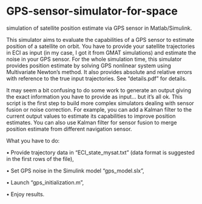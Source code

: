 # GPS-sensor-simulator-for-space
simulation of satellite position estimate via GPS sensor in Matlab/Simulink.

This simulator aims to evaluate the capabilities of a GPS sensor to estimate position of a satellite on orbit. You have to provide your satellite trajectories in ECI as input (in my case, I got it from GMAT simulations) and estimate the noise in your GPS sensor.
For the whole simulation time, this simulator provides position estimate by solving GPS nonlinear system using Multivariate Newton’s method. It also provides absolute and relative errors with reference to the true input trajectories. See “details.pdf” for details.

It may seem a bit confusing to do some work to generate an output giving the exact information you have to provide as input… but it’s all ok. This script is the first step to build more complex simulators dealing with sensor fusion or noise correction. For example, you can add a Kalman filter to the current output values to estimate its capabilities to improve position estimates. You can also use Kalman filter for sensor fusion to merge position estimate from different navigation sensor.



What you have to do:

•	Provide trajectory data in “ECI_state_mysat.txt” (data format is suggested in the first rows of the file),

•	Set GPS noise in the Simulink model “gps_model.slx”,

•	Launch “gps_initialization.m”,

•	Enjoy results.
